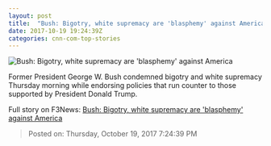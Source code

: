 ```yaml
---
layout: post
title:  "Bush: Bigotry, white supremacy are 'blasphemy' against America"
date: 2017-10-19 19:24:39Z
categories: cnn-com-top-stories
---
```


![Bush: Bigotry, white supremacy are 'blasphemy' against America](http://cdn.cnn.com/cnnnext/dam/assets/171019115821-02-george-w-bush-10-19-2017-super-tease.jpg)

Former President George W. Bush condemned bigotry and white supremacy Thursday morning while endorsing policies that run counter to those supported by President Donald Trump.


Full story on F3News: [Bush: Bigotry, white supremacy are 'blasphemy' against America](http://www.f3nws.com/n/ECgnTE)

> Posted on: Thursday, October 19, 2017 7:24:39 PM
